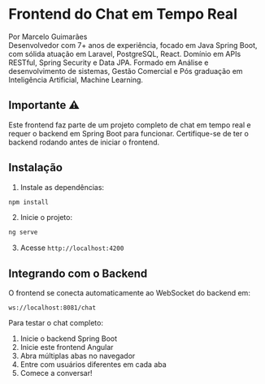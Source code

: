 # Frontend do Chat em Tempo Real

Por Marcelo Guimarães  
Desenvolvedor com 7+ anos de experiência, focado em Java Spring Boot, com sólida atuação em Laravel, PostgreSQL, React. Domínio em APIs RESTful, Spring Security e Data JPA. Formado em Análise e desenvolvimento de sistemas, Gestão Comercial e Pós graduação em Inteligência Artificial, Machine Learning.

## Importante ⚠️
Este frontend faz parte de um projeto completo de chat em tempo real e requer o backend em Spring Boot para funcionar. Certifique-se de ter o backend rodando antes de iniciar o frontend.

## Instalação

1. Instale as dependências:
```bash
npm install
```

2. Inicie o projeto:
```bash
ng serve
```

3. Acesse `http://localhost:4200`

## Integrando com o Backend

O frontend se conecta automaticamente ao WebSocket do backend em:
```
ws://localhost:8081/chat
```

Para testar o chat completo:
1. Inicie o backend Spring Boot
2. Inicie este frontend Angular
3. Abra múltiplas abas no navegador
4. Entre com usuários diferentes em cada aba
5. Comece a conversar!
